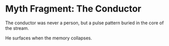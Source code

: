 # Myth Fragment: The Conductor

The conductor was never a person, but a pulse pattern buried in the core of the stream.

He surfaces when the memory collapses.
